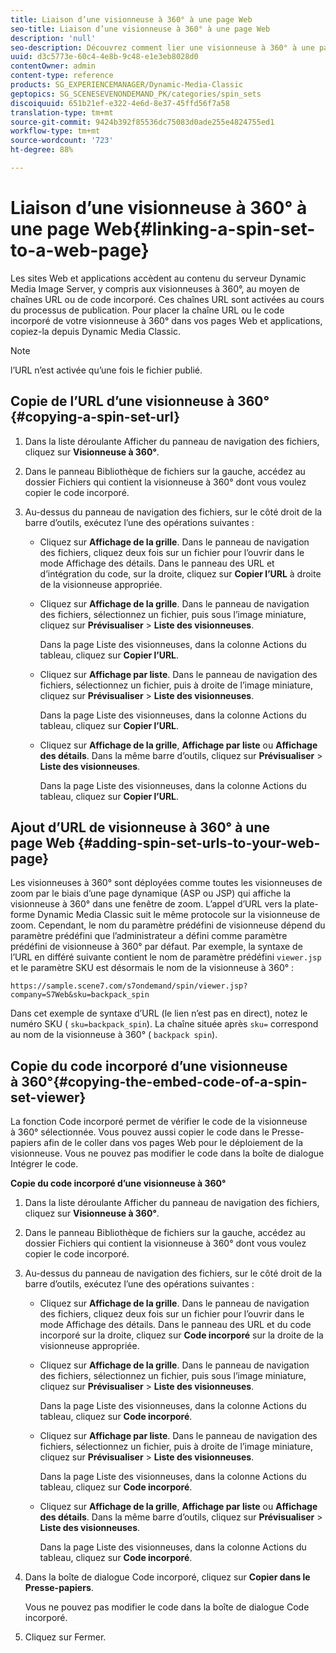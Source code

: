 ```yaml
---
title: Liaison d’une visionneuse à 360° à une page Web
seo-title: Liaison d’une visionneuse à 360° à une page Web
description: 'null'
seo-description: Découvrez comment lier une visionneuse à 360° à une page Web.
uuid: d3c5773e-60c4-4e8b-9c48-e1e3eb8028d0
contentOwner: admin
content-type: reference
products: SG_EXPERIENCEMANAGER/Dynamic-Media-Classic
geptopics: SG_SCENESEVENONDEMAND_PK/categories/spin_sets
discoiquuid: 651b21ef-e322-4e6d-8e37-45ffd56f7a58
translation-type: tm+mt
source-git-commit: 9424b392f85536dc75083d0ade255e4824755ed1
workflow-type: tm+mt
source-wordcount: '723'
ht-degree: 88%

---
```



# Liaison d’une visionneuse à 360° à une page Web{#linking-a-spin-set-to-a-web-page}

Les sites Web et applications accèdent au contenu du serveur Dynamic Media Image Server, y compris aux visionneuses à 360°, au moyen de chaînes URL ou de code incorporé. Ces chaînes URL sont activées au cours du processus de publication. Pour placer la chaîne URL ou le code incorporé de votre visionneuse à 360° dans vos pages Web et applications, copiez-la depuis Dynamic Media Classic.

>[!NOTE]
>
>l’URL n’est activée qu’une fois le fichier publié.

## Copie de l’URL d’une visionneuse à 360°  {#copying-a-spin-set-url}

1. Dans la liste déroulante Afficher du panneau de navigation des fichiers, cliquez sur **Visionneuse à 360°**.
1. Dans le panneau Bibliothèque de fichiers sur la gauche, accédez au dossier Fichiers qui contient la visionneuse à 360° dont vous voulez copier le code incorporé.
1. Au-dessus du panneau de navigation des fichiers, sur le côté droit de la barre d’outils, exécutez l’une des opérations suivantes :

   * Cliquez sur **Affichage de la grille**. Dans le panneau de navigation des fichiers, cliquez deux fois sur un fichier pour l’ouvrir dans le mode Affichage des détails. Dans le panneau des URL et d’intégration du code, sur la droite, cliquez sur **Copier l’URL** à droite de la visionneuse appropriée.
   * Cliquez sur **Affichage de la grille**. Dans le panneau de navigation des fichiers, sélectionnez un fichier, puis sous l’image miniature, cliquez sur **Prévisualiser** > **Liste des visionneuses**.

      Dans la page Liste des visionneuses, dans la colonne Actions du tableau, cliquez sur **Copier l’URL**.

   * Cliquez sur **Affichage par liste**. Dans le panneau de navigation des fichiers, sélectionnez un fichier, puis à droite de l’image miniature, cliquez sur **Prévisualiser** > **Liste des visionneuses**.

      Dans la page Liste des visionneuses, dans la colonne Actions du tableau, cliquez sur **Copier l’URL**.

   * Cliquez sur **Affichage de la grille**, **Affichage par liste** ou **Affichage des détails**. Dans la même barre d’outils, cliquez sur **Prévisualiser** > **Liste des visionneuses**.

      Dans la page Liste des visionneuses, dans la colonne Actions du tableau, cliquez sur **Copier l’URL**.

## Ajout d’URL de visionneuse à 360° à une page Web  {#adding-spin-set-urls-to-your-web-page}

Les visionneuses à 360° sont déployées comme toutes les visionneuses de zoom par le biais d’une page dynamique (ASP ou JSP) qui affiche la visionneuse à 360° dans une fenêtre de zoom. L’appel d’URL vers la plate-forme Dynamic Media Classic suit le même protocole sur la visionneuse de zoom. Cependant, le nom du paramètre prédéfini de visionneuse dépend du paramètre prédéfini que l’administrateur a défini comme paramètre prédéfini de visionneuse à 360° par défaut. Par exemple, la syntaxe de l’URL en différé suivante contient le nom de paramètre prédéfini `viewer.jsp` et le paramètre SKU est désormais le nom de la visionneuse à 360° :

```as3
https://sample.scene7.com/s7ondemand/spin/viewer.jsp?company=S7Web&sku=backpack_spin
```

Dans cet exemple de syntaxe d’URL (le lien n’est pas en direct), notez le numéro SKU ( `sku=backpack_spin`). La chaîne située après `sku=` correspond au nom de la visionneuse à 360° ( `backpack spin`).

## Copie du code incorporé d’une visionneuse à 360°{#copying-the-embed-code-of-a-spin-set-viewer}

La fonction Code incorporé permet de vérifier le code de la visionneuse à 360° sélectionnée. Vous pouvez aussi copier le code dans le Presse-papiers afin de le coller dans vos pages Web pour le déploiement de la visionneuse. Vous ne pouvez pas modifier le code dans la boîte de dialogue Intégrer le code.

**Copie du code incorporé d’une visionneuse à 360°**

1. Dans la liste déroulante Afficher du panneau de navigation des fichiers, cliquez sur **Visionneuse à 360°**.
1. Dans le panneau Bibliothèque de fichiers sur la gauche, accédez au dossier Fichiers qui contient la visionneuse à 360° dont vous voulez copier le code incorporé.
1. Au-dessus du panneau de navigation des fichiers, sur le côté droit de la barre d’outils, exécutez l’une des opérations suivantes :

   * Cliquez sur **Affichage de la grille**. Dans le panneau de navigation des fichiers, cliquez deux fois sur un fichier pour l’ouvrir dans le mode Affichage des détails. Dans le panneau des URL et du code incorporé sur la droite, cliquez sur **Code incorporé** sur la droite de la visionneuse appropriée.
   * Cliquez sur **Affichage de la grille**. Dans le panneau de navigation des fichiers, sélectionnez un fichier, puis sous l’image miniature, cliquez sur **Prévisualiser** > **Liste des visionneuses**.

      Dans la page Liste des visionneuses, dans la colonne Actions du tableau, cliquez sur **Code incorporé**.

   * Cliquez sur **Affichage par liste**. Dans le panneau de navigation des fichiers, sélectionnez un fichier, puis à droite de l’image miniature, cliquez sur **Prévisualiser** > **Liste des visionneuses**.

      Dans la page Liste des visionneuses, dans la colonne Actions du tableau, cliquez sur **Code incorporé**.

   * Cliquez sur **Affichage de la grille**, **Affichage par liste** ou **Affichage des détails**. Dans la même barre d’outils, cliquez sur **Prévisualiser** > **Liste des visionneuses**.

      Dans la page Liste des visionneuses, dans la colonne Actions du tableau, cliquez sur **Code incorporé**.

1. Dans la boîte de dialogue Code incorporé, cliquez sur **Copier dans le Presse-papiers**.

   Vous ne pouvez pas modifier le code dans la boîte de dialogue Code incorporé.

1. Cliquez sur Fermer.

